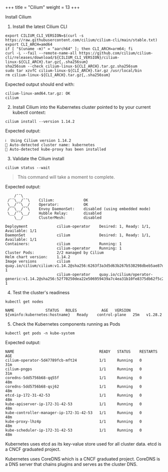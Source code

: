 +++
title = "Cilium"
weight = 13
+++

Install Cilium

1. Install the latest Cilium CLI

```ctr:kubernetes
export CILIUM_CLI_VERSION=$(curl -s https://raw.githubusercontent.com/cilium/cilium-cli/main/stable.txt)
export CLI_ARCH=amd64
if [ "$(uname -m)" = "aarch64" ]; then CLI_ARCH=arm64; fi
curl -L --fail --remote-name-all https://github.com/cilium/cilium-cli/releases/download/${CILIUM_CLI_VERSION}/cilium-linux-${CLI_ARCH}.tar.gz{,.sha256sum}
sha256sum --check cilium-linux-${CLI_ARCH}.tar.gz.sha256sum
sudo tar xzvfC cilium-linux-${CLI_ARCH}.tar.gz /usr/local/bin
rm cilium-linux-${CLI_ARCH}.tar.gz{,.sha256sum}
```

Expected output should end with:

```shell
cilium-linux-amd64.tar.gz: OK
cilium
```

2. Install Cilium into the Kubernetes cluster pointed to by your current kubectl context:

```ctr:kubernetes
cilium install --version 1.14.2
```

Expected output:

```shell
ℹ️  Using Cilium version 1.14.2
🔮 Auto-detected cluster name: kubernetes
🔮 Auto-detected kube-proxy has been installed
```

3. Validate the Cilium install

```ctr:kubernetes
cilium status --wait
```

> This command will take a moment to complete. 

Expected output:

```shell
    /¯¯\
 /¯¯\__/¯¯\    Cilium:             OK
 \__/¯¯\__/    Operator:           OK
 /¯¯\__/¯¯\    Envoy DaemonSet:    disabled (using embedded mode)
 \__/¯¯\__/    Hubble Relay:       disabled
    \__/       ClusterMesh:        disabled

Deployment             cilium-operator    Desired: 1, Ready: 1/1, Available: 1/1
DaemonSet              cilium             Desired: 1, Ready: 1/1, Available: 1/1
Containers:            cilium             Running: 1
                       cilium-operator    Running: 1
Cluster Pods:          2/2 managed by Cilium
Helm chart version:    1.14.2
Image versions         cilium             quay.io/cilium/cilium:v1.14.2@sha256:6263f3a3d5d63b267b538298dbeb5ae87da3efacf09a2c620446c873ba807d35: 1
                       cilium-operator    quay.io/cilium/operator-generic:v1.14.2@sha256:52f70250dea22e506959439a7c4ea31b10fe8375db62f5c27ab746e3a2af866d: 1
```

4. Test the cluster's readiness

```ctr:kubernetes
kubectl get nodes
```

```shell
NAME              STATUS   ROLES           AGE   VERSION
${vminfo:kubernetes:hostname}   Ready    control-plane   25m   v1.28.2
```

5. Check the Kubernetes components running as Pods

```ctr:kubernetes
kubectl get pods -n kube-system
```

Expected output:

```shell
NAME                                      READY   STATUS    RESTARTS   AGE
cilium-operator-5d47789fcb-mft24          1/1     Running   0          31m
cilium-pngps                              1/1     Running   0          31m
coredns-5dd5756b68-qq55f                  1/1     Running   0          48m
coredns-5dd5756b68-qsj62                  1/1     Running   0          48m
etcd-ip-172-31-42-53                      1/1     Running   0          48m
kube-apiserver-ip-172-31-42-53            1/1     Running   0          48m
kube-controller-manager-ip-172-31-42-53   1/1     Running   0          48m
kube-proxy-lhz4p                          1/1     Running   0          48m
kube-scheduler-ip-172-31-42-53            1/1     Running   0          48m
```

Kubernetes uses etcd as its key-value store used for all cluster data.
etcd is a CNCF graduated project.

Kubernetes uses CoreDNS which is a CNCF graduated project. CoreDNS is a DNS server that chains plugins and serves as the cluster DNS.